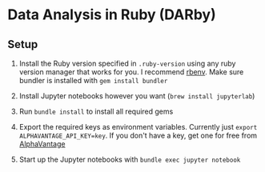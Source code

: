 # Data Analysis in Ruby (DARby)

## Setup

1. Install the Ruby version specified in `.ruby-version` using any ruby version manager that works for you. I recommend [rbenv](https://github.com/rbenv/rbenv). Make sure bundler is installed with `gem install bundler`

1. Install Jupyter notebooks however you want (`brew install jupyterlab`)

1. Run `bundle install` to install all required gems

1. Export the required keys as environment variables. Currently just `export ALPHAVANTAGE_API_KEY=key`. If you don't have a key, get one for free from [AlphaVantage](https://www.alphavantage.co/support/#api-key)

1. Start up the Jupyter notebooks with `bundle exec jupyter notebook`

